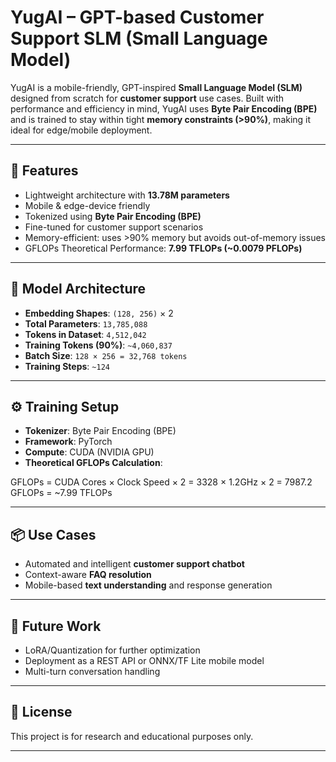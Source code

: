 
# YugAI – GPT-based Customer Support SLM (Small Language Model)

YugAI is a mobile-friendly, GPT-inspired **Small Language Model (SLM)** designed from scratch for **customer support** use cases. Built with performance and efficiency in mind, YugAI uses **Byte Pair Encoding (BPE)** and is trained to stay within tight **memory constraints (>90%)**, making it ideal for edge/mobile deployment.

---

## 🚀 Features

- Lightweight architecture with **13.78M parameters**
- Mobile & edge-device friendly
- Tokenized using **Byte Pair Encoding (BPE)**
- Fine-tuned for customer support scenarios
- Memory-efficient: uses >90% memory but avoids out-of-memory issues
- GFLOPs Theoretical Performance: **7.99 TFLOPs (~0.0079 PFLOPs)**

---

## 📐 Model Architecture

- **Embedding Shapes**: `(128, 256)` × 2
- **Total Parameters**: `13,785,088`
- **Tokens in Dataset**: `4,512,042`
- **Training Tokens (90%)**: `~4,060,837`
- **Batch Size**: `128 × 256 = 32,768 tokens`
- **Training Steps**: `~124`

---

## ⚙️ Training Setup

- **Tokenizer**: Byte Pair Encoding (BPE)
- **Framework**: PyTorch
- **Compute**: CUDA (NVIDIA GPU)
- **Theoretical GFLOPs Calculation**:


GFLOPs = CUDA Cores × Clock Speed × 2
\= 3328 × 1.2GHz × 2
\= 7987.2 GFLOPs = \~7.99 TFLOPs


---

## 📦 Use Cases

- Automated and intelligent **customer support chatbot**
- Context-aware **FAQ resolution**
- Mobile-based **text understanding** and response generation

---

## 🧪 Future Work

- LoRA/Quantization for further optimization
- Deployment as a REST API or ONNX/TF Lite mobile model
- Multi-turn conversation handling

---

## 📄 License

This project is for research and educational purposes only.

---
